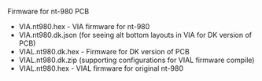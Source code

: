 Firmware for nt-980 PCB

- VIA.nt980.hex - VIA firmware for nt-980
- VIA.nt980.dk.json (for seeing alt bottom layouts in VIA for DK version of PCB)
- VIAL.nt980.dk.hex - Firmware for DK version of PCB
- VIAL.nt980.dk.zip (supporting configurations for VIAL firmware compile)
- VIAL.nt980.hex - VIAL firmware for original nt-980
